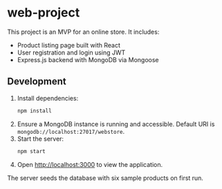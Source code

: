 # web-project

This project is an MVP for an online store. It includes:

- Product listing page built with React
- User registration and login using JWT
- Express.js backend with MongoDB via Mongoose

## Development

1. Install dependencies:
   ```bash
   npm install
   ```
2. Ensure a MongoDB instance is running and accessible. Default URI is `mongodb://localhost:27017/webstore`.
3. Start the server:
   ```bash
   npm start
   ```
4. Open [http://localhost:3000](http://localhost:3000) to view the application.

The server seeds the database with six sample products on first run.
